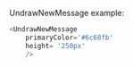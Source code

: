 UndrawNewMessage example:
```js 
<UndrawNewMessage
    primaryColor='#6c68fb'
    height= '250px'
    />
```